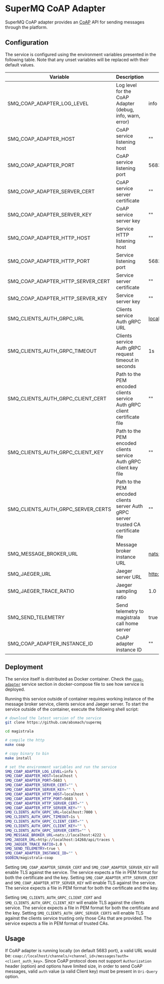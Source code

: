 # SuperMQ CoAP Adapter

SuperMQ CoAP adapter provides an [CoAP](http://coap.technology/) API for sending messages through the platform.

## Configuration

The service is configured using the environment variables presented in the following table. Note that any unset variables will be replaced with their default values.

| Variable                          | Description                                                                         | Default                           |
| --------------------------------- | ----------------------------------------------------------------------------------- | --------------------------------- |
| SMQ_COAP_ADAPTER_LOG_LEVEL         | Log level for the CoAP Adapter (debug, info, warn, error)                           | info                              |
| SMQ_COAP_ADAPTER_HOST              | CoAP service listening host                                                         | ""                                |
| SMQ_COAP_ADAPTER_PORT              | CoAP service listening port                                                         | 5683                              |
| SMQ_COAP_ADAPTER_SERVER_CERT       | CoAP service server certificate                                                     | ""                                |
| SMQ_COAP_ADAPTER_SERVER_KEY        | CoAP service server key                                                             | ""                                |
| SMQ_COAP_ADAPTER_HTTP_HOST         | Service HTTP listening host                                                         | ""                                |
| SMQ_COAP_ADAPTER_HTTP_PORT         | Service listening port                                                              | 5683                              |
| SMQ_COAP_ADAPTER_HTTP_SERVER_CERT  | Service server certificate                                                          | ""                                |
| SMQ_COAP_ADAPTER_HTTP_SERVER_KEY   | Service server key                                                                  | ""                                |
| SMQ_CLIENTS_AUTH_GRPC_URL          | Clients service Auth gRPC URL                                                       | <localhost:7000>                  |
| SMQ_CLIENTS_AUTH_GRPC_TIMEOUT      | Clients service Auth gRPC request timeout in seconds                                | 1s                                |
| SMQ_CLIENTS_AUTH_GRPC_CLIENT_CERT  | Path to the PEM encoded clients service Auth gRPC client certificate file           | ""                                |
| SMQ_CLIENTS_AUTH_GRPC_CLIENT_KEY   | Path to the PEM encoded clients service Auth gRPC client key file                   | ""                                |
| SMQ_CLIENTS_AUTH_GRPC_SERVER_CERTS | Path to the PEM encoded clients server Auth gRPC server trusted CA certificate file | ""                                |
| SMQ_MESSAGE_BROKER_URL             | Message broker instance URL                                                         | <nats://localhost:4222>           |
| SMQ_JAEGER_URL                     | Jaeger server URL                                                                   | <http://localhost:4318/v1/traces> |
| SMQ_JAEGER_TRACE_RATIO             | Jaeger sampling ratio                                                               | 1.0                               |
| SMQ_SEND_TELEMETRY                 | Send telemetry to magistrala call home server                                       | true                              |
| SMQ_COAP_ADAPTER_INSTANCE_ID       | CoAP adapter instance ID                                                            | ""                                |

## Deployment

The service itself is distributed as Docker container. Check the [`coap-adapter`](https://github.com/absmach/supermq/blob/main/docker/docker-compose.yml) service section in docker-compose file to see how service is deployed.

Running this service outside of container requires working instance of the message broker service, clients service and Jaeger server.
To start the service outside of the container, execute the following shell script:

```bash
# download the latest version of the service
git clone https://github.com/absmach/supermq

cd magistrala

# compile the http
make coap

# copy binary to bin
make install

# set the environment variables and run the service
SMQ_COAP_ADAPTER_LOG_LEVEL=info \
SMQ_COAP_ADAPTER_HOST=localhost \
SMQ_COAP_ADAPTER_PORT=5683 \
SMQ_COAP_ADAPTER_SERVER_CERT="" \
SMQ_COAP_ADAPTER_SERVER_KEY="" \
SMQ_COAP_ADAPTER_HTTP_HOST=localhost \
SMQ_COAP_ADAPTER_HTTP_PORT=5683 \
SMQ_COAP_ADAPTER_HTTP_SERVER_CERT="" \
SMQ_COAP_ADAPTER_HTTP_SERVER_KEY="" \
SMQ_CLIENTS_AUTH_GRPC_URL=localhost:7000 \
SMQ_CLIENTS_AUTH_GRPC_TIMEOUT=1s \
SMQ_CLIENTS_AUTH_GRPC_CLIENT_CERT="" \
SMQ_CLIENTS_AUTH_GRPC_CLIENT_KEY="" \
SMQ_CLIENTS_AUTH_GRPC_SERVER_CERTS="" \
SMQ_MESSAGE_BROKER_URL=nats://localhost:4222 \
SMQ_JAEGER_URL=http://localhost:14268/api/traces \
SMQ_JAEGER_TRACE_RATIO=1.0 \
SMQ_SEND_TELEMETRY=true \
SMQ_COAP_ADAPTER_INSTANCE_ID="" \
$GOBIN/magistrala-coap
```

Setting `SMQ_COAP_ADAPTER_SERVER_CERT` and `SMQ_COAP_ADAPTER_SERVER_KEY` will enable TLS against the service. The service expects a file in PEM format for both the certificate and the key. Setting `SMQ_COAP_ADAPTER_HTTP_SERVER_CERT` and `SMQ_COAP_ADAPTER_HTTP_SERVER_KEY` will enable TLS against the service. The service expects a file in PEM format for both the certificate and the key.

Setting `SMQ_CLIENTS_AUTH_GRPC_CLIENT_CERT` and `SMQ_CLIENTS_AUTH_GRPC_CLIENT_KEY` will enable TLS against the clients service. The service expects a file in PEM format for both the certificate and the key. Setting `SMQ_CLIENTS_AUTH_GRPC_SERVER_CERTS` will enable TLS against the clients service trusting only those CAs that are provided. The service expects a file in PEM format of trusted CAs.

## Usage

If CoAP adapter is running locally (on default 5683 port), a valid URL would be: `coap://localhost/channels/<channel_id>/messages?auth=<client_auth_key>`.
Since CoAP protocol does not support `Authorization` header (option) and options have limited size, in order to send CoAP messages, valid `auth` value (a valid Client key) must be present in `Uri-Query` option.
